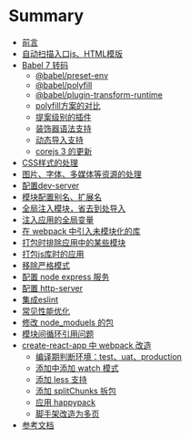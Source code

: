 # Summary

* [前言](README.md)
* [自动扫描入口js、HTML模版](./content/entry.md)
* [Babel 7 转码](./content/babel/index.md)
  * [@babel/preset-env](./content/babel/preset-env.md)
  * [@babel/polyfill](./content/babel/polyfill.md)
  * [@babel/plugin-transform-runtime](./content/babel/transform-runtime.md)
  * [polyfill方案的对比](./content/babel/polyfill-or-runtime.md)
  * [提案级别的插件](./content/babel/proposal.md)
  * [装饰器语法支持](./content/babel/decorators.md)
  * [动态导入支持](./content/babel/import.md)
  * [corejs 3 的更新](./content/babel/corejs3.md)
* [CSS样式的处理](./content/style.md)
* [图片、字体、多媒体等资源的处理](./content/media.md)
* [配置dev-server](./content/dev-server.md)
* [模块配置别名、扩展名](./content/alias.md)
* [全局注入模块，省去到处导入](./content/provide.md)
* [注入应用的全局变量](./content/define.md)
* [在 webpack 中引入未模块化的库](./content/module.md)
* [打包时排除应用中的某些模块](./content/prune.md)
* [打包js库时的应用](./content/library.md)
* [移除严格模式](https://babeljs.io/docs/en/babel-plugin-transform-strict-mode)
* [配置 node express 服务](./content/node-server.md)
* [配置 http-server](./content/http-server.md)
* [集成eslint](./content/eslint.md)
* [常见性能优化](./content/optimize.md)
* [修改 node_moduels 的包](https://github.com/ds300/patch-package)
* [模块间循环引用问题](./content/circular.md)
* [create-react-app 中 webpack 改造]()
  * [编译期判断环境：test、uat、production]()
  * [添加中添加 watch 模式]()
  * [添加 less 支持]()
  * [添加 splitChunks 拆包]()
  * [应用 happypack]()
  * [脚手架改造为多页]()
* [参考文档](./content/reference.md)